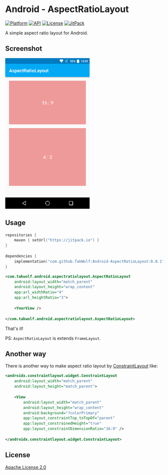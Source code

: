 # Android - AspectRatioLayout

[![Platform](https://img.shields.io/badge/platform-Android-brightgreen)](https://developer.android.com)
[![API](https://img.shields.io/badge/API-21%2B-brightgreen)](https://android-arsenal.com/api?level=21)
[![License](https://img.shields.io/github/license/TakWolf/Android-AspectRatioLayout)](LICENSE)
[![JitPack](https://jitpack.io/v/TakWolf/Android-AspectRatioLayout.svg)](https://jitpack.io/#TakWolf/Android-AspectRatioLayout)

A simple aspect ratio layout for Android.

## Screenshot

![Screenshot](docs/screenshot.png)

## Usage

```kotlin
repositories {
    maven { setUrl("https://jitpack.io") }
}

dependencies {
    implementation("com.github.TakWolf:Android-AspectRatioLayout:0.0.1")
}
```

```xml
<com.takwolf.android.aspectratiolayout.AspectRatioLayout
    android:layout_width="match_parent"
    android:layout_height="wrap_content"
    app:arl_widthRatio="4"
    app:arl_heightRatio="3">

    <YourView />
    
</com.takwolf.android.aspectratiolayout.AspectRatioLayout>
```

That's it!

PS: `AspectRatioLayout` is extends `FrameLayout`.

## Another way

There is another way to make aspect ratio layout by [ConstraintLayout](https://developer.android.google.cn/training/constraint-layout) like:

```xml
<androidx.constraintlayout.widget.ConstraintLayout
    android:layout_width="match_parent"
    android:layout_height="match_parent">
    
    <View 
        android:layout_width="match_parent"
        android:layout_height="wrap_content"
        android:background="?colorPrimary"
        app:layout_constraintTop_toTopOf="parent"
        app:layout_constrainedHeight="true"
        app:layout_constraintDimensionRatio="16:9" />

</androidx.constraintlayout.widget.ConstraintLayout>
```

## License

[Apache License 2.0](LICENSE)
